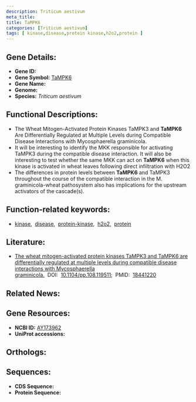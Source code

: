 ```yaml
---
description: Triticum aestivum
meta_title:
title: TaMPK6
categories: [Triticum aestivum]
tags: [ kinase,disease,protein kinase,h2o2,protein ]
---
```


## Gene Details:
- **Gene ID:** []()
- **Gene Symbol:** <u>TaMPK6</u>
- **Gene Name:** 
- **Genome:** []()
- **Species:** *Triticum aestivum*

## Functional Descriptions:
   - The Wheat Mitogen-Activated Protein Kinases TaMPK3 and **TaMPK6** Are Differentially Regulated at Multiple Levels during Compatible Disease Interactions with Mycosphaerella graminicola.
   - It will be interesting to identify the MKK responsible for activating TaMPK3 during the compatible disease interaction. It will also be interesting to test whether the same MKK can act on **TaMPK6** when this kinase is activated in wheat leaves following direct infiltration with H2O2
   - The differences in protein levels between **TaMPK6** and TaMPK3 throughout the course of the compatible interaction in the M. graminicola-wheat pathosystem also has implications for the upstream activators of the cascade(s).

## Function-related keywords:
   - [kinase](/tags/kinase/),&nbsp;&nbsp;[disease](/tags/disease/),&nbsp;&nbsp;[protein-kinase](/tags/protein-kinase/),&nbsp;&nbsp;[h2o2](/tags/h2o2/),&nbsp;&nbsp;[protein](/tags/protein/)

## Literature:
   - [The wheat mitogen-activated protein kinases TaMPK3 and TaMPK6 are differentially regulated at multiple levels during compatible disease interactions with Mycosphaerella graminicola.](https://doi.org/10.1104/pp.108.119511)&nbsp;&nbsp;DOI:&nbsp;&nbsp;[10.1104/pp.108.119511](https://doi.org/10.1104/pp.108.119511);&nbsp;&nbsp;PMID:&nbsp;&nbsp;[18441220](https://pubmed.ncbi.nlm.nih.gov/18441220/)

## Related News:

## Gene Resources:
- **NCBI ID:**  [AY173962](https://www.ncbi.nlm.nih.gov/gene/?term=AY173962)
- **UniProt accessions:**  [](https://www.uniprot.org/uniprotkb//entry)

## Orthologs:

## Sequences:
- **CDS Sequence:**
- **Protein Sequence:**
